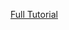 [Full Tutorial](https://medium.com/@sameeradissanayaka/how-to-use-github-actions-to-push-code-commit-to-another-branch-af04d8406f08)
